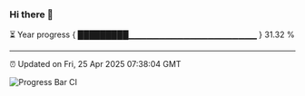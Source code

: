 ### Hi there 👋

⏳ Year progress { █████████▁▁▁▁▁▁▁▁▁▁▁▁▁▁▁▁▁▁▁▁▁ } 31.32 %

---

⏰ Updated on Fri, 25 Apr 2025 07:38:04 GMT

![Progress Bar CI](https://github.com/IshwaranRudhara/GIT-ACTION/workflows/Progress%20Bar%20CI/badge.svg)
